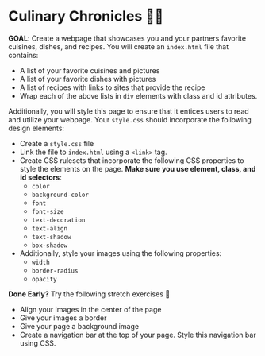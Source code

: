 # Culinary Chronicles 👨‍🍳

**GOAL**: Create a webpage that showcases you and your partners favorite cuisines, dishes, and recipes. You will create an `index.html` file that contains:
- A list of your favorite cuisines and pictures
- A list of your favorite dishes with pictures
- A list of recipes with links to sites that provide the recipe
- Wrap each of the above lists in `div` elements with class and id attributes.

Additionally, you will style this page to ensure that it entices users to read and utilize your webpage. Your `style.css` should incorporate the following design elements:
- Create a `style.css` file
- Link the file to `index.html` using a `<link>` tag.
- Create CSS rulesets that incorporate the following CSS properties to style the elements on the page. **Make sure you use element, class, and id selectors**:
    - `color`
    - `background-color`
    - `font`
    - `font-size`
    - `text-decoration`
    - `text-align`
    - `text-shadow`
    - `box-shadow`
- Additionally, style your images using the following properties:
    - `width`
    - `border-radius`
    - `opacity`

**Done Early?** Try the following stretch exercises 🚀
- Align your images in the center of the page
- Give your images a border
- Give your page a background image
- Create a navigation bar at the top of your page. Style this navigation bar using CSS.